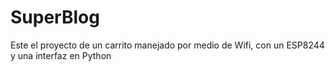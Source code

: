 # SuperBlog
Este el proyecto de un carrito manejado por medio de Wifi, con un ESP8244 y una interfaz en Python
